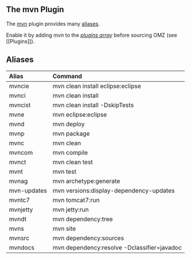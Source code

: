 ## The mvn Plugin

The [mvn](https://github.com/robbyrussell/oh-my-zsh/tree/master/plugins/mvn) plugin provides many [aliases](#Aliases).

Enable it by adding _mvn_ to the [_plugins array_](https://github.com/robbyrussell/oh-my-zsh/blob/master/templates/zshrc.zsh-template#L48) before sourcing OMZ (see [[Plugins]]).

## Aliases

| Alias                | Command                                                                                                                                   |
|:---------------------|:------------------------------------------------------------------------------------------------------------------------------------------|
|mvncie|mvn clean install eclipse:eclipse|
|mvnci|mvn clean install|
|mvncist|mvn clean install -DskipTests|
|mvne|mvn eclipse:eclipse|
|mvnd|mvn deploy|
|mvnp|mvn package|
|mvnc|mvn clean|
|mvncom|mvn compile|
|mvnct|mvn clean test|
|mvnt|mvn test|
|mvnag|mvn archetype:generate|
|mvn-updates|mvn versions:display-dependency-updates|
|mvntc7|mvn tomcat7:run|
|mvnjetty|mvn jetty:run|
|mvndt|mvn dependency:tree|
|mvns|mvn site|
|mvnsrc|mvn dependency:sources|
|mvndocs|mvn dependency:resolve -Dclassifier=javadoc|
